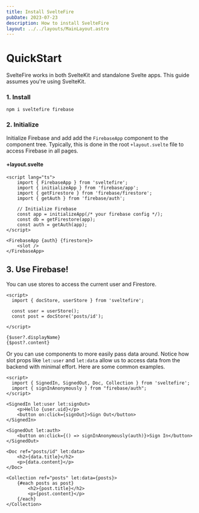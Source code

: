 ```yaml
---
title: Install SvelteFire
pubDate: 2023-07-23
description: How to install SvelteFire
layout: ../../layouts/MainLayout.astro
---
```


# QuickStart

SvelteFire works in both SvelteKit and standalone Svelte apps. This guide assumes you're using SvelteKit. 


### 1. Install

```
npm i sveltefire firebase
```

### 2. Initialize

Initialize Firebase and add add the `FirebaseApp` component to the component tree. Typically, this is done in the root `+layout.svelte` file to access Firebase in all pages. 

#### +layout.svelte
```svelte
<script lang="ts">
    import { FirebaseApp } from 'sveltefire';
    import { initializeApp } from 'firebase/app';
    import { getFirestore } from 'firebase/firestore';
    import { getAuth } from 'firebase/auth';

    // Initialize Firebase
    const app = initializeApp(/* your firebase config */);
    const db = getFirestore(app);
    const auth = getAuth(app);
</script>

<FirebaseApp {auth} {firestore}>
    <slot />
</FirebaseApp>
```

## 3. Use Firebase!

You can use stores to access the current user and Firestore.

```svelte
<script>
  import { docStore, userStore } from 'sveltefire';

  const user = userStore();
  const post = docStore('posts/id');

</script>

{$user?.displayName}
{$post?.content}
```

Or you can use components to more easily pass data around. Notice how slot props like `let:user` and `let:data` allow us to access data from the backend with minimal effort. Here are some common examples. 

```svelte
<script>
  import { SignedIn, SignedOut, Doc, Collection } from 'sveltefire';
  import { signInAnonymously } from "firebase/auth";
</script>

<SignedIn let:user let:signOut>
    <p>Hello {user.uid}</p>
    <button on:click={signOut}>Sign Out</button>
</SignedIn>

<SignedOut let:auth>
    <button on:click={() => signInAnonymously(auth)}>Sign In</button>
</SignedOut>

<Doc ref="posts/id" let:data>
    <h2>{data.title}</h2>
    <p>{data.content}</p>
</Doc>

<Collection ref="posts" let:data={posts}>
    {#each posts as post}
        <h2>{post.title}</h2>
        <p>{post.content}</p>
    {/each}
</Collection>
```
